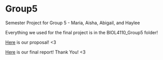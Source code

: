 # Group5
Semester Project for Group 5 - Maria, Aisha, Abigail, and Haylee

Everything we used for the final project is in the BIOL4110_Group5 folder!

[Here](https://drive.google.com/file/d/10CC43pc2MsHfj2zPgXJEdCe9rU8Byspa/view?usp=sharing) is our proposal! <3

[Here](https://drive.google.com/file/d/1uAa19PO8d55HWtDq0KFNoB5wNcPokz25/view?usp=sharing) is our final report! Thank You! <3
